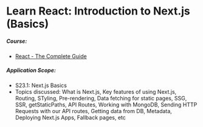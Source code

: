 # Learn React: Introduction to Next.js (Basics)

##### Course:

- [React - The Complete Guide](https://www.udemy.com/course/react-the-complete-guide-incl-redux)

##### Application Scope:

- S23.1: Next.js Basics
- Topics discussed: What is Next.js, Key features of using Next.js, Routing, STyling, Pre-rendering, Data fetching for static pages, SSG, SSR, getStaticPaths, API Routes, Working with MongoDB, Sending HTTP Requests with our API routes, Getting data from DB, Metadata, Deploying Next.js Apps, Fallback pages, etc
